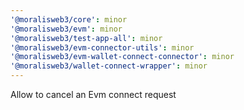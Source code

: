 ```yaml
---
'@moralisweb3/core': minor
'@moralisweb3/evm': minor
'@moralisweb3/test-app-all': minor
'@moralisweb3/evm-connector-utils': minor
'@moralisweb3/evm-wallet-connect-connector': minor
'@moralisweb3/wallet-connect-wrapper': minor
---
```


Allow to cancel an Evm connect request
